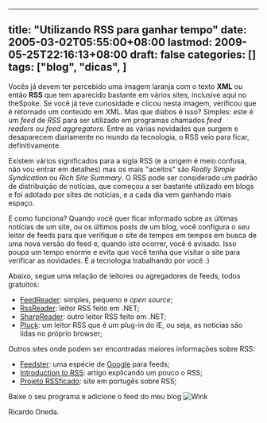 
---
title: "Utilizando RSS para ganhar tempo"
date: 2005-03-02T05:55:00+08:00
lastmod: 2009-05-25T22:16:13+08:00
draft: false
categories: []
tags: ["blog", "dicas", ]
---


Vocês já devem ter percebido uma imagem laranja com o texto **XML** ou então **RSS** que tem aparecido bastante em vários sites, inclusive aqui no theSpoke. Se você já teve curiosidade e clicou nesta imagem, verificou que é retornado um conteúdo em XML. Mas que diabos é isso? Simples: este é um *feed* de *RSS* para ser utilizado em programas chamados *feed readers* ou *feed aggregators.* Entre as várias novidades que surgem e desaparecem diariamente no mundo da tecnologia, o RSS veio para ficar, definitivamente.  

Existem vários significados para a sigla RSS (e a origem é meio confusa, não vou entrar em detalhes) mas os mais "aceitos" são *Really Simple Syndication* ou *Rich Site Summary*. O RSS pode ser considerado um padrão de distribuição de notícias, que começou a ser bastante utilizado em blogs e foi adotado por sites de notícias, e a cada dia vem ganhando mais espaço.  

E como funciona? Quando você quer ficar informado sobre as últimas notícias de um site, ou os últimos posts de um blog, você configura o seu leitor de feeds para que verifique o site de tempos em tempos em busca de uma nova versão do feed e, quando isto ocorrer, você é avisado. Isso poupa um tempo enorme e evita que você tenha que visitar o site para verificar as novidades. É a tecnologia trabalhando por você :)  

Abaixo, segue uma relação de leitores ou agregadores de feeds, todos gratuitos:

*   [FeedReader](http://www.feedreader.com/ "FeedReader"): simples, pequeno e *open source*; 
*   [RssReader](http://www.rssreader.com/ "RssReader"): leitor RSS feito em .NET; 
*   [SharpReader](http://www.sharpreader.net/ "SharpReader"): outro leitor RSS feito em .NET; 
*   [Pluck](http://www.pluck.com/ "Pluck"): um leitor RSS que é um plug-in do IE, ou seja, as notícias são lidas no próprio browser;


Outros sites onde podem ser encontradas maiores informações sobre RSS:

*   [Feedster](http://www.feedster.com/ "Feedster"): uma espécie de [Google](http://www.google.com/ "Google") para feeds; 
*   [Introduction to RSS](http://www.webreference.com/authoring/languages/xml/rss/intro/ "Introduction to RSS"): artigo explicando um pouco o RSS; 
*   [Projeto RSSficado](http://www.rssficado.com.br/ "Projeto RSSficado"): site em portugês sobre RSS;


Baixe o seu programa e adicione o feed do meu blog ![Wink](http://localhost/blog/editors/tiny_mce3/plugins/emotions/img/smiley-wink.gif "Wink")  

Ricardo Oneda.

